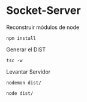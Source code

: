 

# Socket-Server

Reconstruir módulos de node
````
npm install
````

Generar el DIST
```
tsc -w
```

Levantar Servidor

```
nodemon dist/

node dist/
```
